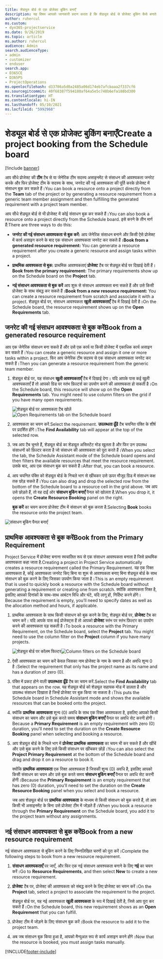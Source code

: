 ```yaml
---
title: शेड्यूल बोर्ड से एक प्रोजेक्ट बुकिंग बनाएँ
description: यह विषय आपको जानकारी प्रदान करता है कि शेड्यूल बोर्ड से प्रोजेक्ट बुकिंग कैसे बनाते हैं।
author: ruhercul
ms.custom:
- dyn365-projectservice
ms.date: 9/26/2019
ms.topic: article
ms.author: ruhercul
audience: Admin
search.audienceType:
- admin
- customizer
- enduser
search.app:
- D365CE
- D365PS
- ProjectOperations
ms.openlocfilehash: d33786a5d0a2485a06d174eb7afcbaaa2f337cf6
ms.sourcegitcommit: 40f68387f594180af64a5e5c748b6efa188bd300
ms.translationtype: HT
ms.contentlocale: hi-IN
ms.lasthandoff: 05/10/2021
ms.locfileid: "5992968"
---
```

# <a name="create-a-project-booking-from-the-schedule-board"></a><span data-ttu-id="bf842-103">शेड्यूल बोर्ड से एक प्रोजेक्ट बुकिंग बनाएँ</span><span class="sxs-lookup"><span data-stu-id="bf842-103">Create a project booking from the Schedule board</span></span>

[!include [banner](../includes/psa-now-project-operations.md)]

<span data-ttu-id="bf842-104">आप सीधे प्रोजेक्ट की **टीम** टैब से या जेनेरिक टीम सदस्य असाइनमेंट से संसाधन की आवश्यकता जनरेट करके और फिर प्रोजेक्ट टीम के सदस्य के साथ, जनरेट की गई आवश्यकता की पूर्ति करके प्रोजेक्ट में संसाधन बुक कर सकते हैं।</span><span class="sxs-lookup"><span data-stu-id="bf842-104">You can book a resource onto a project directly from the **Team** tab of the project or by generating a resource requirement from a generic team member assignment and then fulfilling the generated requirement with a project team member.</span></span>

<span data-ttu-id="bf842-105">आप सीधे शेड्यूल बोर्ड से भी प्रोजेक्ट में कोई संसाधन बुक कर सकते हैं।</span><span class="sxs-lookup"><span data-stu-id="bf842-105">You can also book a resource onto a project directly from the Schedule board.</span></span> <span data-ttu-id="bf842-106">इसे करने के तीन मार्ग हैं:</span><span class="sxs-lookup"><span data-stu-id="bf842-106">There are three ways to do this:</span></span>

- <span data-ttu-id="bf842-107">**जनरेट की गई संसाधन आवश्यकता से बुक करें:** आप जेनेरिक संसाधन बनाने और किसी ऐसे प्रोजेक्ट में कार्य असाइन करने के बाद एक संसाधन आवश्यकता जनरेट कर सकते हैं।</span><span class="sxs-lookup"><span data-stu-id="bf842-107">**Book from a generated resource requirement:** You can generate a resource requirement after you create a generic resource and assign tasks within a project.</span></span>

- <span data-ttu-id="bf842-108">**प्राथमिक आवश्यकता से बुक:** प्राथमिक आवश्यकताएं **प्रोजेक्ट** टैब पर शेड्यूल बोर्ड पर दिखाई देती हैं।</span><span class="sxs-lookup"><span data-stu-id="bf842-108">**Book from the primary requirement:** The primary requirements show up on the Schedule board on the **Project** tab.</span></span> 

- <span data-ttu-id="bf842-109">**नई संसाधन आवश्यकता से बुक करें** आप शुरू से संसाधन आवश्यकता बना सकते हैं और उसे किसी प्रोजेक्ट के साथ संबद्ध कर सकते हैं।</span><span class="sxs-lookup"><span data-stu-id="bf842-109">**Book from a new resource requirement:** You can create a resource requirement from scratch and associate it with a project.</span></span> <span data-ttu-id="bf842-110">शेड्यूल बोर्ड पर, संसाधन आवश्यकता **खुली आवश्यकताएँ** टैब में दिखाई देती है।</span><span class="sxs-lookup"><span data-stu-id="bf842-110">On the Schedule board, the resource requirement shows up on the **Open Requirements** tab.</span></span>

## <a name="book-from-a-generated-resource-requirement"></a><span data-ttu-id="bf842-111">जनरेट की गई संसाधन आवश्यकता से बुक करें</span><span class="sxs-lookup"><span data-stu-id="bf842-111">Book from a generated resource requirement</span></span>

<span data-ttu-id="bf842-112">आप एक जेनेरिक संसाधन बना सकते हैं और उसे एक कार्य या किसी प्रोजेक्ट में एकाधिक कार्य असाइन कर सकते हैं।</span><span class="sxs-lookup"><span data-stu-id="bf842-112">You can create a generic resource and assign it one or more tasks within a project.</span></span> <span data-ttu-id="bf842-113">फिर आप जेनेरिक टीम सदस्य से एक संसाधन आवश्यकता जनरेट कर सकते हैं।</span><span class="sxs-lookup"><span data-stu-id="bf842-113">Then you can generate a resource requirement from the generic team member.</span></span> 

1.  <span data-ttu-id="bf842-114">शेड्यूल बोर्ड पर, यह संसाधन **खुली आवश्यकताएँ** टैब में दिखाई देगा। यदि आपके पास कई खुली आवश्यकताएँ हैं तो आपको ग्रिड पर स्तंभ फ़िल्टर्स का उपयोग करने की आवश्यकता हो सकती है।</span><span class="sxs-lookup"><span data-stu-id="bf842-114">On the Schedule board, this resource will show up on the **Open Requirements** tab. You might need to use column filters on the grid if you have many open requirements.</span></span> 

    <span data-ttu-id="bf842-115">![शेड्यूल बोर्ड पर आवश्यकता टैब खोलें](media/FAQ-Project-Booking-Schedule-Board-1.png "बुकिंग और असाइनमेंट तालिका का स्क्रीनशॉट")</span><span class="sxs-lookup"><span data-stu-id="bf842-115">![Open Requirements tab on the Schedule board](media/FAQ-Project-Booking-Schedule-Board-1.png "Screenshot of bookings and assignments table")</span></span>

2. <span data-ttu-id="bf842-116">आवश्यकता का चयन करें.</span><span class="sxs-lookup"><span data-stu-id="bf842-116">Select the requirement.</span></span> <span data-ttu-id="bf842-117">**उपलब्धता ढूँढें** टैब चयनित पंक्ति के शीर्ष पर प्रदर्शित होंगे।</span><span class="sxs-lookup"><span data-stu-id="bf842-117">The **Find Availability** tab will appear at the top of the selected row.</span></span>
 
3. <span data-ttu-id="bf842-118">जब आप टैब चुनते हैं, शेड्यूल बोर्ड का शेड्यूल असिस्टेंट मोड खुलता है और फिर उन उपलब्ध संसाधनों को फ़िल्टर करता है जो संसाधन की आवश्यकता को पूरा करते हैं।</span><span class="sxs-lookup"><span data-stu-id="bf842-118">When you select the tab, the Schedule Assistant mode of the Schedule board opens and then filters the available resources that meet the resource requirement.</span></span> <span data-ttu-id="bf842-119">उसके बाद, आप एक संसाधन बुक कर सकते हैं।</span><span class="sxs-lookup"><span data-stu-id="bf842-119">After that, you can book a resource.</span></span>

4. <span data-ttu-id="bf842-120">आप चयनित पंक्ति को शेड्यूल बोर्ड के निचले भाग से खींचकर उसे ऊपर मौजूद ग्रिड में संसाधन कक्ष तक छोड़ सकते हैं।</span><span class="sxs-lookup"><span data-stu-id="bf842-120">You can also drag and drop the selected row from the bottom of the Schedule board to a resource cell in the grid above.</span></span> <span data-ttu-id="bf842-121">जब आप उसे छोड़ते हैं, तो वह दाईं ओर **संसाधन बुकिंग बनाएँ** पैनल को खोलता है.</span><span class="sxs-lookup"><span data-stu-id="bf842-121">When you drop it, it opens the **Create Resource Booking** panel on the right.</span></span>

    <span data-ttu-id="bf842-122">**बुक करें** का चयन करना प्रोजेक्ट टीम में संसाधन को बुक करता है.</span><span class="sxs-lookup"><span data-stu-id="bf842-122">Selecting **Book** books the resource onto the project team.</span></span>

![संसाधन बुकिंग पैनल बनाएँ](media/FAQ-Project-Booking-Schedule-Board-6.png "")
 

## <a name="book-from-the-primary-requirement"></a><span data-ttu-id="bf842-124">प्राथमिक आवश्यकता से बुक करें</span><span class="sxs-lookup"><span data-stu-id="bf842-124">Book from the Primary Requirement</span></span>

<span data-ttu-id="bf842-125">Project Service में प्रोजेक्ट बनाना स्वचालित रूप से एक संसाधन आवश्यकता बनाता है जिसे प्राथमिक आवश्यकता कहा जाता है.</span><span class="sxs-lookup"><span data-stu-id="bf842-125">Creating a project in Project Service automatically creates a resource requirement called the Primary Requirement.</span></span> <span data-ttu-id="bf842-126">यह एक रिक्त आवश्यकता है, कोई आवश्यकता जनरेट किए बिना या शुरू से आवश्यकता बनाए बिना शेड्यूल बोर्ड के साथ संसाधन को बुक करने के लिए जिसका उपयोग किया जाता है।</span><span class="sxs-lookup"><span data-stu-id="bf842-126">This is an empty requirement that is used to quickly book a resource with the Schedule board without generating a requirement or creating one from scratch.</span></span> <span data-ttu-id="bf842-127">क्योंकि आवश्यकता रिक्त है, इसलिए आपको दिनांकों के साथ-साथ आबंटन विधि और घंटे, यदि लागू हों, निर्दिष्ट करने होंगे।</span><span class="sxs-lookup"><span data-stu-id="bf842-127">Because the requirement is empty, you’ll need to specify dates as well as the allocation method and hours, if applicable.</span></span> 

1. <span data-ttu-id="bf842-128">प्राथमिक आवश्यकता के साथ किसी संसाधन को बुक करने के लिए, शेड्यूल बोर्ड पर, **प्रोजेक्ट** टैब का चयन करें। यदि आपके पास कई प्रोजेक्ट्स हैं तो आपको **प्रोजेक्ट** स्तंभ पर स्तंभ फ़िल्टर का उपयोग करने की आवश्‍यकता पड़ सकती है।</span><span class="sxs-lookup"><span data-stu-id="bf842-128">To book a resource with the Primary Requirement, on the Schedule board, select the **Project** tab. You might need to use the column filter on the **Project** column if you have many projects.</span></span>

   <span data-ttu-id="bf842-129">![शेड्यूल बोर्ड पर कॉलम फिल्टर](media/FAQ-Project-Booking-Schedule-Board-2.png "बुकिंग और असाइनमेंट तालिका का स्क्रीनशॉट")</span><span class="sxs-lookup"><span data-stu-id="bf842-129">![Column filters on the Schedule board](media/FAQ-Project-Booking-Schedule-Board-2.png "Screenshot of bookings and assignments table")</span></span>

2. <span data-ttu-id="bf842-130">ऐसी आवश्यकता का चयन करें केवल जिसका नाम प्रोजेक्ट के नाम के समान है और अवधि शून्य 0 है।</span><span class="sxs-lookup"><span data-stu-id="bf842-130">Select the requirement that only has the project name as its name and has a duration of zero (0).</span></span>

3. <span data-ttu-id="bf842-131">पंक्ति में प्रकट होने वाली **उपलब्धता ढूँढें** टैब का चयन करें.</span><span class="sxs-lookup"><span data-stu-id="bf842-131">Select the **Find Availability** tab that appears on the row.</span></span> <span data-ttu-id="bf842-132">यह शेड्यूल बोर्ड को शेड्यूल सहायक मोड में डालता है और उपलब्ध संसाधन दिखाता है जिन्हें प्रोजेक्ट पर बुक किया जा सकता है।</span><span class="sxs-lookup"><span data-stu-id="bf842-132">This puts the Schedule board in Schedule Assistant mode and shows the available resources that can be booked onto the project.</span></span>

4. <span data-ttu-id="bf842-133">क्योंकि **प्राथमिक आवश्यकता** शून्य (0) अवधि के साथ एक रिक्त आवश्यकता है, इसलिए आपको किसी संसाधन का चयन और उसे बुक करते समय **संसाधन बुकिंग बनाएँ** पैनल पर अवधि सेट करनी होगी।</span><span class="sxs-lookup"><span data-stu-id="bf842-133">Because a **Primary Requirement** is an empty requirement with zero (0) duration, you’ll need to set the duration on the **Create Resource Booking** panel when selecting and booking a resource.</span></span>

5. <span data-ttu-id="bf842-134">आप शेड्यूल बोर्ड के निचले भाग में **प्रोजेक्ट प्राथमिक आवश्यकता** का चयन भी कर सकते हैं और खींचें और उसे बुक करने के लिए उसे किसी संसाधन पर खींचकर छोड़ें।</span><span class="sxs-lookup"><span data-stu-id="bf842-134">You can also select the **Project Primary Requirement** at the bottom of the Schedule board and drag and drop it on a resource to book it.</span></span>
 
    <span data-ttu-id="bf842-135">क्योंकि **प्राथमिक आवश्यकता** एक रिक्त आवश्यकता है जिसकी शून्य (0) अवधि है, इसलिए आपको किसी संसाधन का चयन और उसे बुक करते समय **संसाधन बुकिंग बनाएँ** पैनल पर अवधि सेट करनी होगी।</span><span class="sxs-lookup"><span data-stu-id="bf842-135">Because the **Primary Requirement** is an empty requirement that has zero (0) duration, you’ll need to set the duration on the **Create Resource Booking** panel when you select and book a resource.</span></span>
 
    <span data-ttu-id="bf842-136">जब आप शेड्यूल बोर्ड पर **प्राथमिक आवश्यकता** के माध्यम से किसी संसाधन को बुक करते हैं, तो आप किसी भी असाइनमेंट के बिना उसे प्रोजेक्ट टीम में जोड़ते हैं।</span><span class="sxs-lookup"><span data-stu-id="bf842-136">When you book a resource through the **Primary Requirement** on the Schedule board, you add it to the project team without any assignments.</span></span>
 
## <a name="book-from-a-new-resource-requirement"></a><span data-ttu-id="bf842-137">नई संसाधन आवश्यकता से बुक करें</span><span class="sxs-lookup"><span data-stu-id="bf842-137">Book from a new resource requirement</span></span>
<span data-ttu-id="bf842-138">नई संसाधन आवश्यकता से बुकिंग करने के लिए निम्नलिखित चरणों को पूरा करें।</span><span class="sxs-lookup"><span data-stu-id="bf842-138">Complete the following steps to book from a new resource requirement.</span></span> 

1. <span data-ttu-id="bf842-139">**संसाधन आवश्यकताएँ** पर जाएँ, और फिर एक नई संसाधन आवश्यकता बनाने के लिए **नई** का चयन करें।</span><span class="sxs-lookup"><span data-stu-id="bf842-139">Go to **Resource Requirements**, and then select **New** to create a new resource requirement.</span></span>

2. <span data-ttu-id="bf842-140">**प्रोजेक्ट** टैब पर, प्रोजेक्ट की आवश्यकता को संबद्ध करने के लिए प्रोजेक्ट का चयन करें।</span><span class="sxs-lookup"><span data-stu-id="bf842-140">On the **Project** tab, select a project to associate the requirement to the project.</span></span>
 
    <span data-ttu-id="bf842-141">शेड्यूल बोर्ड पर, यह नई आवश्यकता **खुली आवश्यकता** के रूप में दिखाई देती है, जिसे आप पूरा कर सकते हैं।</span><span class="sxs-lookup"><span data-stu-id="bf842-141">On the Schedule board, this new requirement shows as an **Open Requirement** that you can fulfill.</span></span>

3. <span data-ttu-id="bf842-142">प्रोजेक्ट टीम में जोड़ने के लिए संसाधन बुक करें।</span><span class="sxs-lookup"><span data-stu-id="bf842-142">Book the resource to add it to the project team.</span></span>

4. <span data-ttu-id="bf842-143">अब जब संसाधन बुक किया हुआ है, आपको मैन्युअल रूप से कार्य असाइन करने होंगे।</span><span class="sxs-lookup"><span data-stu-id="bf842-143">Now that the resource is booked, you must assign tasks manually.</span></span>



[!INCLUDE[footer-include](../includes/footer-banner.md)]
